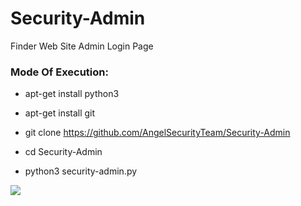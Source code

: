 # Security-Admin

Finder Web Site Admin Login Page 

<h3> Mode Of Execution: </h3>

* apt-get install python3

* apt-get install git

* git clone https://github.com/AngelSecurityTeam/Security-Admin

* cd Security-Admin

* python3 security-admin.py

<img src="https://github.com/AngelSecurityTeam/Security-Admin/blob/master/security_admin_foto.png">
